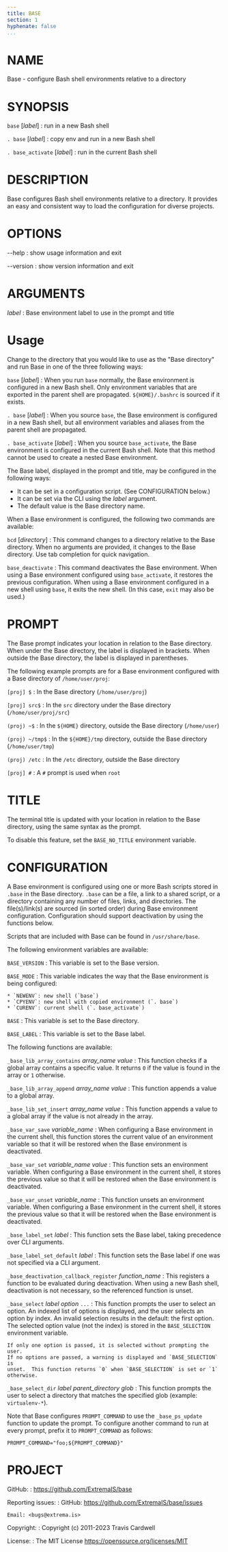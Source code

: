 ```yaml
---
title: BASE
section: 1
hyphenate: false
...
```


# NAME

Base - configure Bash shell environments relative to a directory

# SYNOPSIS

`base` [*label*]
:   run in a new Bash shell

`. base` [*label*]
:   copy env and run in a new Bash shell

`. base_activate` [*label*]
:   run in the current Bash shell

# DESCRIPTION

Base configures Bash shell environments relative to a directory.  It provides
an easy and consistent way to load the configuration for diverse projects.

# OPTIONS

\--help
:   show usage information and exit

\--version
:   show version information and exit

# ARGUMENTS

*label*
:   Base environment label to use in the prompt and title

# Usage

Change to the directory that you would like to use as the "Base directory" and
run Base in one of the three following ways:

`base` [*label*]
:   When you run `base` normally, the Base environment is configured in a new
    Bash shell.  Only environment variables that are exported in the parent
    shell are propagated.  `${HOME}/.bashrc` is sourced if it exists.

`. base` [*label*]
:   When you source `base`, the Base environment is configured in a new Bash
    shell, but all environment variables and aliases from the parent shell are
    propagated.

`. base_activate` [*label*]
:   When you source `base_activate`, the Base environment is configured in the
    current Bash shell.  Note that this method cannot be used to create a
    nested Base environment.

The Base label, displayed in the prompt and title, may be configured in the
following ways:

* It can be set in a configuration script.  (See CONFIGURATION below.)
* It can be set via the CLI using the *label* argument.
* The default value is the Base directory name.

When a Base environment is configured, the following two commands are
available:

`bcd` [*directory*]
:   This command changes to a directory relative to the Base directory.  When
    no arguments are provided, it changes to the Base directory.  Use tab
    completion for quick navigation.

`base_deactivate`
:   This command deactivates the Base environment.  When using a Base
    environment configured using `base_activate`, it restores the previous
    configuration.  When using a Base environment configured in a new shell
    using `base`, it exits the new shell.  (In this case, `exit` may also be
    used.)

# PROMPT

The Base prompt indicates your location in relation to the Base directory.
When under the Base directory, the label is displayed in brackets.  When
outside the Base directory, the label is displayed in parentheses.

The following example prompts are for a Base environment configured with a
Base directory of `/home/user/proj`:

`[proj] $`
:   In the Base directory (`/home/user/proj`)

`[proj] src$`
:   In the `src` directory under the Base directory (`/home/user/proj/src`)

`(proj) ~$`
:   In the `${HOME}` directory, outside the Base directory (`/home/user`)

`(proj) ~/tmp$`
:   In the `${HOME}/tmp` directory, outside the Base directory
    (`/home/user/tmp`)

`(proj) /etc`
:   In the `/etc` directory, outside the Base directory

`[proj] #`
:   A `#` prompt is used when `root`

# TITLE

The terminal title is updated with your location in relation to the Base
directory, using the same syntax as the prompt.

To disable this feature, set the `BASE_NO_TITLE` environment variable.

# CONFIGURATION

A Base environment is configured using one or more Bash scripts stored in
`.base` in the Base directory.  `.base` can be a file, a link to a shared
script, or a directory containing any number of files, links, and directories.
The file(s)/link(s) are sourced (in sorted order) during Base environment
configuration.  Configuration should support deactivation by using the
functions below.

Scripts that are included with Base can be found in `/usr/share/base`.

The following environment variables are available:

`BASE_VERSION`
:   This variable is set to the Base version.

`BASE_MODE`
:   This variable indicates the way that the Base environment is being
    configured:

    * `NEWENV`: new shell (`base`)
    * `CPYENV`: new shell with copied environment (`. base`)
    * `CURENV`: current shell (`. base_activate`)

`BASE`
:   This variable is set to the Base directory.

`BASE_LABEL`
:   This variable is set to the Base label.

The following functions are available:

`_base_lib_array_contains` *array_name* *value*
:   This function checks if a global array contains a specific value.  It
    returns `0` if the value is found in the array or `1` otherwise.

`_base_lib_array_append` *array_name* *value*
:   This function appends a value to a global array.

`_base_lib_set_insert` *array_name* *value*
:   This function appends a value to a global array if the value is not
    already in the array.

`_base_var_save` *variable_name*
:   When configuring a Base environment in the current shell, this function
    stores the current value of an environment variable so that it will be
    restored when the Base environment is deactivated.

`_base_var_set` *variable_name* *value*
:   This function sets an environment variable.  When configuring a Base
    environment in the current shell, it stores the previous value so that it
    will be restored when the Base environment is deactivated.

`_base_var_unset` *variable_name*
:   This function unsets an environment variable.  When configuring a Base
    environment in the current shell, it stores the previous value so that it
    will be restored when the Base environment is deactivated.

`_base_label_set` *label*
:   This function sets the Base label, taking precedence over CLI arguments.

`_base_label_set_default` *label*
:   This function sets the Base label if one was not specified via a CLI
    argument.

`_base_deactivation_callback_register` *function_name*
:   This registers a function to be evaluated during deactivation.  When
    using a new Bash shell, deactivation is not necessary, so the referenced
    function is unset.

`_base_select` *label* *option* `...`
:   This function prompts the user to select an option.  An indexed list of
    options is displayed, and the user selects an option by index.  An invalid
    selection results in the default: the first option.  The selected option
    value (not the index) is stored in the `BASE_SELECTION` environment
    variable.

    If only one option is passed, it is selected without prompting the user.
    If no options are passed, a warning is displayed and `BASE_SELECTION` is
    unset.  This function returns `0` when `BASE_SELECTION` is set or `1`
    otherwise.

`_base_select_dir` *label* *parent_directory* *glob*
:   This function prompts the user to select a directory that matches the
    specified glob (example: `virtualenv-*`).

Note that Base configures `PROMPT_COMMAND` to use the `_base_ps_update`
function to update the prompt.  To configure another command to run at every
prompt, prefix it to `PROMPT_COMMAND` as follows:

    PROMPT_COMMAND="foo;${PROMPT_COMMAND}"

# PROJECT

GitHub:
:   <https://github.com/ExtremaIS/base>

Reporting issues:
:   GitHub: <https://github.com/ExtremaIS/base/issues>

    Email: <bugs@extrema.is>

Copyright:
:   Copyright (c) 2011-2023 Travis Cardwell

License:
:   The MIT License <https://opensource.org/licenses/MIT>
